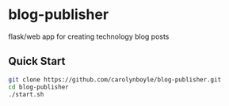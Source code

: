 # blog-publisher
flask/web app for creating technology blog posts

## Quick Start

```bash
git clone https://github.com/carolynboyle/blog-publisher.git
cd blog-publisher
./start.sh
